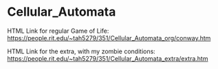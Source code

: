 # Cellular_Automata


HTML Link for regular Game of Life: https://people.rit.edu/~tah5279/351/Cellular_Automata_org/conway.htm


HTML Link for the extra, with my zombie conditions: https://people.rit.edu/~tah5279/351/Cellular_Automata_extra/extra.htm
